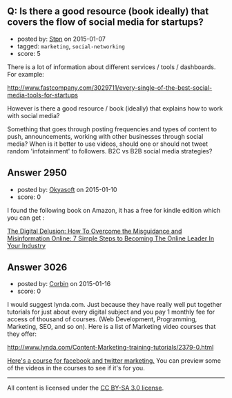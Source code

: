 ## Q: Is there a good resource (book ideally) that covers the flow of social media for startups?

- posted by: [Stpn](https://stackexchange.com/users/460225/stpn) on 2015-01-07
- tagged: `marketing`, `social-networking`
- score: 5

<p>There is a lot of information about different services / tools / dashboards. For example:</p>

<p><a href="http://www.fastcompany.com/3029711/every-single-of-the-best-social-media-tools-for-startups">http://www.fastcompany.com/3029711/every-single-of-the-best-social-media-tools-for-startups</a></p>

<p>However is there a good resource / book (ideally) that explains how to work with social media? </p>

<p>Something that goes through posting frequencies and types of content to push, announcements, working with other businesses through social media? When is it better to use videos, should one or should not tweet random 'infotainment' to followers. B2C vs B2B social media strategies?</p>



## Answer 2950

- posted by: [Okyasoft](https://stackexchange.com/users/294248/okyasoft) on 2015-01-10
- score: 0

<p>I found the following book on Amazon, it has a free for kindle edition which you can get :</p>

<p><a href="http://amzn.com/B00LB09PGS" rel="nofollow">The Digital Delusion: How To Overcome the Misguidance and Misinformation Online: 7 Simple Steps to Becoming The Online Leader In Your Industry</a></p>



## Answer 3026

- posted by: [Corbin](https://stackexchange.com/users/5129216/corbin) on 2015-01-16
- score: 0

<p>I would suggest lynda.com. Just because they have really well put together tutorials for just about every digital subject and you pay 1 monthly fee for access of thousand of courses. (Web Development, Programming, Marketing, SEO, and so on). Here is a list of Marketing video courses that they offer: </p>

<p><a href="http://www.lynda.com/Content-Marketing-training-tutorials/2379-0.html" rel="nofollow">http://www.lynda.com/Content-Marketing-training-tutorials/2379-0.html</a></p>

<p><a href="http://www.lynda.com/sdk/Facebook-tutorials/Social-Media-Marketing-Facebook-Twitter/47759-2.html" rel="nofollow">Here's a course for facebook and twitter marketing.</a> You can preview some of the videos in the courses to see if it's for you. </p>




---

All content is licensed under the [CC BY-SA 3.0 license](https://creativecommons.org/licenses/by-sa/3.0/).
